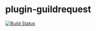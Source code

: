plugin-guildrequest
===================
[![Build Status](https://travis-ci.org/EQdkpPlus/plugin-guildrequest.svg)](https://travis-ci.org/EQdkpPlus/plugin-guildrequest)

